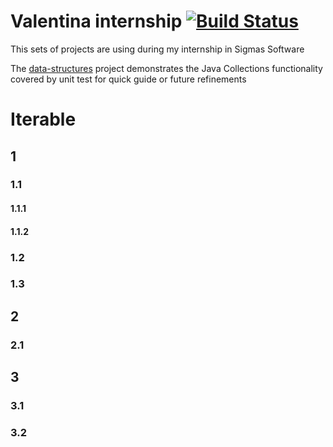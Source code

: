 # Valentina internship [![Build Status](https://travis-ci.org/vmalaya/java-core.svg?branch=master)](https://travis-ci.org/vmalaya/java-core)
This sets of projects are using during my internship in Sigmas Software

<!--
[toc]
-->

The [data-structures] project demonstrates the Java Collections
functionality covered by unit test for quick guide or future
refinements

<!--
references
-->

[data-structures]: data-structures

# Iterable
## 1
### 1.1
#### 1.1.1
#### 1.1.2
### 1.2
### 1.3
## 2
### 2.1
## 3
### 3.1
### 3.2
